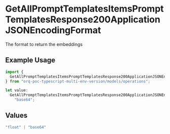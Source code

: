 # GetAllPromptTemplatesItemsPromptTemplatesResponse200ApplicationJSONEncodingFormat

The format to return the embeddings

## Example Usage

```typescript
import {
  GetAllPromptTemplatesItemsPromptTemplatesResponse200ApplicationJSONEncodingFormat,
} from "orq-poc-typescript-multi-env-version/models/operations";

let value:
  GetAllPromptTemplatesItemsPromptTemplatesResponse200ApplicationJSONEncodingFormat =
    "base64";
```

## Values

```typescript
"float" | "base64"
```